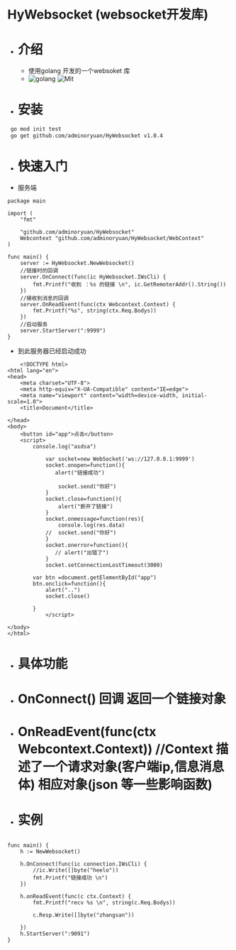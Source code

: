 # HyWebsocket (websocket开发库)
- # 介绍
  - 使用golang 开发的一个websoket 库
  - ![golang](https://img.shields.io/badge/golang-1.16.5-red) ![Mit](https://img.shields.io/badge/Mit-Passing-yellow) 
- # 安装
```bash
 go mod init test
 go get github.com/adminoryuan/HyWebsocket v1.0.4
```
- # 快速入门
- 服务端
``` golang
package main

import (
	"fmt"

	"github.com/adminoryuan/HyWebsocket"
	Webcontext "github.com/adminoryuan/HyWebsocket/WebContext"
)

func main() {
	server := HyWebsocket.NewWebsocket()
	//链接时的回调
	server.OnConnect(func(ic HyWebsocket.IWsCli) {
		fmt.Printf("收到 ：%s 的链接 \n", ic.GetRemoterAddr().String())
	})
	//接收到消息的回调
	server.OnReadEvent(func(ctx Webcontext.Context) {
		fmt.Printf("%s", string(ctx.Req.Bodys))
	})
	//启动服务
	server.StartServer(":9999")
}

```
- 到此服务器已经启动成功
```客户端
	<!DOCTYPE html>
<html lang="en">
<head>
    <meta charset="UTF-8">
    <meta http-equiv="X-UA-Compatible" content="IE=edge">
    <meta name="viewport" content="width=device-width, initial-scale=1.0">
    <title>Document</title>

</head>
<body>
    <button id="app">点击</button>
    <script>
        console.log("asdsa")
        
            var socket=new WebSocket('ws://127.0.0.1:9999')
            socket.onopen=function(){
               alert("链接成功") 
              
                socket.send("你好")
            }
            socket.close=function(){
                alert("断开了链接")
            }
            socket.onmessage=function(res){
                console.log(res.data)
            //  socket.send("你好")
            }
            socket.onerror=function(){
               // alert("出错了")
            }
            socket.setConnectionLostTimeout(3000)
            
        var btn =document.getElementById("app")
        btn.onclick=function(){
            alert("..")
            socket.close()
            
        }
            </script>
    
</body>
</html>

```

- # 具体功能
 - #  OnConnect() 回调 返回一个链接对象
 - #  OnReadEvent(func(ctx Webcontext.Context))  //Context 描述了一个请求对象(客户端ip,信息消息体) 相应对象(json 等一些影响函数) 

- # 实例
```golang

func main() {
	h := NewWebsocket()

	h.OnConnect(func(ic connection.IWsCli) {
		//ic.Write([]byte("heelo"))
		fmt.Printf("链接成功 \n")
	})

	h.onReadEvent(func(c ctx.Context) {
		fmt.Printf("recv %s \n", string(c.Req.Bodys))

		c.Resp.Write([]byte("zhangsan"))

	}) 
	h.StartServer(":9091")
}
```
